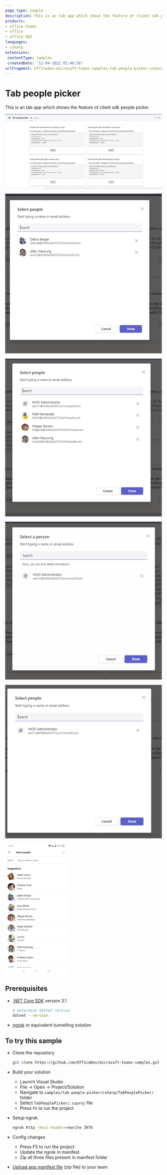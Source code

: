 ```yaml
---
page_type: sample
description: This is an tab app which shows the feature of client sdk people picker.
products:
- office-teams
- office
- office-365
languages:
- csharp
extensions:
 contentType: samples
 createdDate: "12-04-2022 01:48:56"
urlFragment: officedev-microsoft-teams-samples-tab-people-picker-csharp
---
```


# Tab people picker

This is an tab app which shows the feature of client sdk people picker.

![tab](TabPeoplePicker/Images/Tab.PNG)

![scope vise search](TabPeoplePicker/Images/ScopeSearch.PNG)

![All memberes of organisation search](TabPeoplePicker/Images/AllMemberesOfOrganisationSearch.PNG)

![Single select](TabPeoplePicker/Images/SingleSelect.PNG)

![Set selected search](TabPeoplePicker/Images/SetSelectedSearch.PNG)

![Mobile View](TabPeoplePicker/Images/MobileView.PNG)

## Prerequisites

- [.NET Core SDK](https://dotnet.microsoft.com/download) version 3.1

  ```bash
  # determine dotnet version
  dotnet --version
  ```

- [ngrok](https://ngrok.com/) or equivalent tunnelling solution

## To try this sample
  
- Clone the repository 
   ```bash
   git clone https://github.com/OfficeDev/microsoft-teams-samples.git
   ```

- Build your solution

  - Launch Visual Studio
  - File -> Open -> Project/Solution
  - Navigate to `samples/tab-people-picker/csharp/TabPeoplePicker/` folder
  - Select `TabPeoplePicker/.csproj` file
  - Press `F5` to run the project

- Setup ngrok
  ```bash
  ngrok http -host-header=rewrite 3978
  ```

- Config changes
   - Press F5 to run the project
   - Update the ngrok in manifest
   - Zip all three files present in manifest folder

- [Upload app manifest file](https://docs.microsoft.com/en-us/microsoftteams/platform/concepts/deploy-and-publish/apps-upload#load-your-package-into-teams) (zip file) to your team

